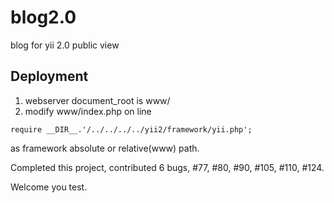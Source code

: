 blog2.0
=======

blog for yii 2.0 public view

## Deployment

1. webserver document_root is www/
2. modify www/index.php on line 
```
require __DIR__.'/../../../../yii2/framework/yii.php';
```
 as  framework absolute or relative(www) path.


Completed this project, contributed 6 bugs, #77, #80, #90, #105, #110, #124.

Welcome you test.

